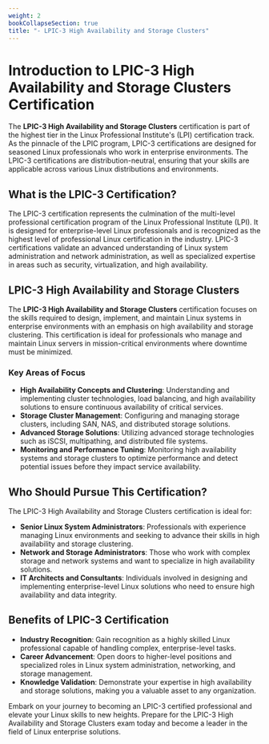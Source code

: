 ```yaml
---
weight: 2
bookCollapseSection: true
title: "- LPIC-3 High Availability and Storage Clusters"
---
```


# Introduction to LPIC-3 High Availability and Storage Clusters Certification

The **LPIC-3 High Availability and Storage Clusters** certification is part of the highest tier in the Linux Professional Institute's (LPI) certification track. As the pinnacle of the LPIC program, LPIC-3 certifications are designed for seasoned Linux professionals who work in enterprise environments. The LPIC-3 certifications are distribution-neutral, ensuring that your skills are applicable across various Linux distributions and environments.

## What is the LPIC-3 Certification?

The LPIC-3 certification represents the culmination of the multi-level professional certification program of the Linux Professional Institute (LPI). It is designed for enterprise-level Linux professionals and is recognized as the highest level of professional Linux certification in the industry. LPIC-3 certifications validate an advanced understanding of Linux system administration and network administration, as well as specialized expertise in areas such as security, virtualization, and high availability.

## LPIC-3 High Availability and Storage Clusters

The **LPIC-3 High Availability and Storage Clusters** certification focuses on the skills required to design, implement, and maintain Linux systems in enterprise environments with an emphasis on high availability and storage clustering. This certification is ideal for professionals who manage and maintain Linux servers in mission-critical environments where downtime must be minimized.

### Key Areas of Focus

- **High Availability Concepts and Clustering**: Understanding and implementing cluster technologies, load balancing, and high availability solutions to ensure continuous availability of critical services.
- **Storage Cluster Management**: Configuring and managing storage clusters, including SAN, NAS, and distributed storage solutions.
- **Advanced Storage Solutions**: Utilizing advanced storage technologies such as iSCSI, multipathing, and distributed file systems.
- **Monitoring and Performance Tuning**: Monitoring high availability systems and storage clusters to optimize performance and detect potential issues before they impact service availability.

## Who Should Pursue This Certification?

The LPIC-3 High Availability and Storage Clusters certification is ideal for:

- **Senior Linux System Administrators**: Professionals with experience managing Linux environments and seeking to advance their skills in high availability and storage clustering.
- **Network and Storage Administrators**: Those who work with complex storage and network systems and want to specialize in high availability solutions.
- **IT Architects and Consultants**: Individuals involved in designing and implementing enterprise-level Linux solutions who need to ensure high availability and data integrity.

## Benefits of LPIC-3 Certification

- **Industry Recognition**: Gain recognition as a highly skilled Linux professional capable of handling complex, enterprise-level tasks.
- **Career Advancement**: Open doors to higher-level positions and specialized roles in Linux system administration, networking, and storage management.
- **Knowledge Validation**: Demonstrate your expertise in high availability and storage solutions, making you a valuable asset to any organization.

Embark on your journey to becoming an LPIC-3 certified professional and elevate your Linux skills to new heights. Prepare for the LPIC-3 High Availability and Storage Clusters exam today and become a leader in the field of Linux enterprise solutions.

